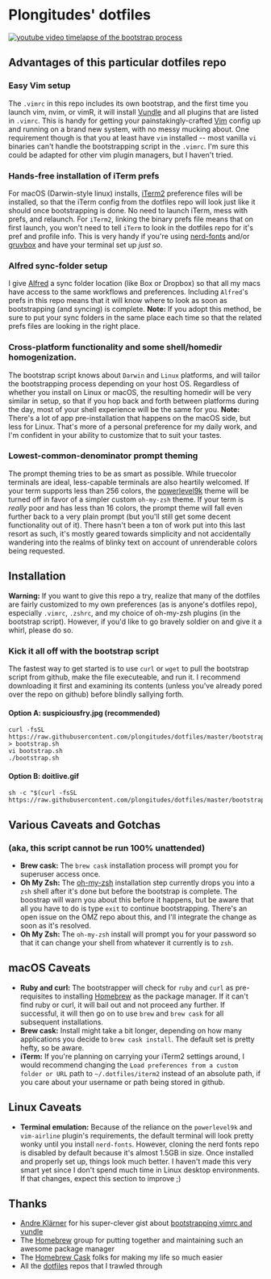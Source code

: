 # Plongitudes' dotfiles

[![youtube video timelapse of the bootstrap process](https://i.imgur.com/ntxvO5W.png)](https://www.youtube.com/watch?v=1merxGRo-QE)

## Advantages of this particular dotfiles repo
### Easy Vim setup
The `.vimrc` in this repo includes its own bootstrap, and the first time you launch vim, nvim, or vimR, it will install [Vundle](https://github.com/VundleVim/Vundle.vim) and all plugins that are listed in `.vimrc`. This is handy for getting your painstakingly-crafted [Vim](https://www.vim.org) config up and running on a brand new system, with no messy mucking about. One requirement though is that you at least have `vim` installed -- most vanilla `vi` binaries can't handle the bootstrapping script in the `.vimrc`. I'm sure this could be adapted for other vim plugin managers, but I haven't tried.

### Hands-free installation of iTerm prefs
For macOS (Darwin-style linux) installs, [iTerm2](https://www.iterm2.com/) preference files will be installed, so that the iTerm config from the dotfiles repo will look just like it should once bootstrapping is done. No need to launch iTerm, mess with prefs, and relaunch. For `iTerm2`, linking the binary prefs file means that on first launch, you won't need to tell `iTerm` to look in the dotfiles repo for it's pref and profile info. This is very handy if you're using [nerd-fonts](https://github.com/ryanoasis/nerd-fonts) and/or [gruvbox](https://github.com/morhetz/gruvbox) and have your terminal set up *just so*.

### Alfred sync-folder setup 
I give [Alfred](https://www.alfredapp.com/) a sync folder location (like Box or Dropbox) so that all my macs have access to the same workflows and preferences. Including `Alfred`'s prefs in this repo means that it will know where to look as soon as bootstrapping (and syncing) is complete.
__Note:__ If you adopt this method, be sure to put your sync folders in the same place each time so that the related prefs files are looking in the right place.

### Cross-platform functionality and some shell/homedir homogenization.
The bootstrap script knows about `Darwin` and `Linux` platforms, and will tailor the bootstrapping process depending on your host OS. Regardless of whether you install on Linux or macOS, the resulting homedir will be very similar in setup, so that if you hop back and forth between platforms during the day, most of your shell experience will be the same for you.
__Note:__ There's a lot of app pre-installation that happens on the macOS side, but less for Linux. That's more of a personal preference for my daily work, and I'm confident in your ability to customize that to suit your tastes.

### Lowest-common-denominator prompt theming
The prompt theming tries to be as smart as possible. While truecolor terminals are ideal, less-capable terminals are also heartily welcomed. If your term supports less than 256 colors, the [powerlevel9k](https://github.com/bhilburn/powerlevel9k) theme will be turned off in favor of a simpler custom `oh-my-zsh` theme. If your term is _really_ poor and has less than 16 colors, the prompt theme will fall even further back to a very plain prompt (but you'll still get some decent functionality out of it). There hasn't been a ton of work put into this last resort as such, it's mostly geared towards simplicity and not accidentally wandering into the realms of blinky text on account of unrenderable colors being requested.


## Installation
__Warning:__ If you want to give this repo a try, realize that many of the dotfiles are fairly customized to my own preferences (as is anyone's dotfiles repo), especially `.vimrc`, `.zshrc`, and my choice of oh-my-zsh plugins (in the bootstrap script). However, if you'd like to go bravely soldier on and give it a whirl, please do so.

### Kick it all off with the bootstrap script
The fastest way to get started is to use `curl` or `wget` to pull the bootstrap script from github, make the file executeable, and run it. I recommend downloading it first and examining its contents (unless you've already pored over the repo on github) before blindly sallying forth.

#### Option A: suspiciousfry.jpg (recommended)
```
curl -fsSL https://raw.githubusercontent.com/plongitudes/dotfiles/master/bootstrap.sh > bootstrap.sh
vi bootstrap.sh
./bootstrap.sh
```

#### Option B: doitlive.gif
```
sh -c "$(curl -fsSL https://raw.githubusercontent.com/plongitudes/dotfiles/master/bootstrap.sh)"
```

## Various Caveats and Gotchas
### (aka, this script cannot be run 100% unattended)
- __Brew cask:__ The `brew cask` installation process will prompt you for superuser access once.
- __Oh My Zsh:__ The [oh-my-zsh](http://ohmyz.sh/) installation step currently drops you into a `zsh` shell after it's done but before the bootstrap is complete. The boostrap will warn you about this before it happens, but be aware that all you have to do is type `exit` to continue bootstrapping. There's an open issue on the OMZ repo about this, and I'll integrate the change as soon as it's resolved.
- __Oh My Zsh:__ The `oh-my-zsh` install will prompt you for your password so that it can change your shell from whatever it currently is to `zsh`.

## macOS Caveats
- __Ruby and curl:__ The bootstrapper will check for `ruby` and `curl` as pre-requisites to installing [Homebrew](https://brew.sh/) as the package manager. If it can't find ruby or curl, it will bail out and not proceed any further. If successful, it will then go on to use `brew` and `brew cask` for all subsequent installations.
- __Brew cask:__ Install might take a bit longer, depending on how many applications you decide to `brew cask install`. The default set is pretty hefty, so be aware.
- __iTerm:__ If you're planning on carrying your iTerm2 settings around, I would recommend changing the `Load preferences from a custom folder or URL` path to `~/.dotfiles/iterm2` instead of an absolute path, if you care about your username or path being stored in github.

## Linux Caveats
- __Terminal emulation:__ Because of the reliance on the `powerlevel9k` and `vim-airline` plugin's requirements, the default terminal will look pretty wonky until you install `nerd-fonts`. However, cloning the nerd fonts repo is disabled by default because it's almost 1.5GB in size. Once installed and properly set up, things look much better. I haven't made this very smart yet since I don't spend much time in Linux desktop environments. If that changes, expect this section to improve ;)

## Thanks
- [Andre Klärner](https://github.com/klaernie) for his super-clever gist about [bootstrapping vimrc and vundle](https://gist.github.com/klaernie/db37962e955c82254fed)
- The [Homebrew](https://brew.sh/) group for putting together and maintaining such an awesome package manager
- The [Homebrew Cask](https://github.com/caskroom/homebrew-cask) folks for making my life so much easier
- All the [dotfiles](https://dotfiles.github.io/) repos that I trawled through
